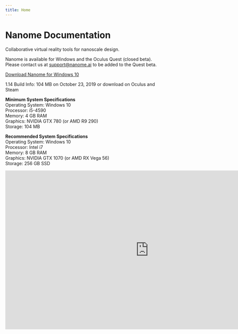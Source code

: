 ```yaml
---
title: Home
---
```

# 

# Nanome Documentation

Collaborative virtual reality tools for nanoscale design.

Nanome is available for Windows and the Oculus Quest (closed beta). \
Please contact us at support@nanome.ai to be added to the Quest  beta.

[Download Nanome for Windows 10](https://home.nanome.ai/setup)

1.14 Build Info: 104 MB on October 23, 2019
or download on Oculus and Steam

**Minimum System Specifications**\
Operating System: Windows 10\
Processor: i5-4590\
Memory: 4 GB RAM\
Graphics: NVIDIA GTX 780 (or AMD R9 290)\
Storage: 104 MB

**Recommended System Specifications**\
Operating System: Windows 10\
Processor: Intel i7\
Memory: 8 GB RAM\
Graphics: NVIDIA GTX 1070 (or AMD RX Vega 56)\
Storage: 256 GB SSD

<div id="home-video">
  <iframe width="900" height="500" src="https://www.youtube.com/embed/gCNbuH9Y6hU" frameborder="0" allow="accelerometer; autoplay; encrypted-media; gyroscope; picture-in-picture" allowfullscreen></iframe>
</div>
